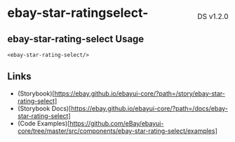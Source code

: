 <h1 style='display: flex; justify-content: space-between; align-items: center;'>
    <span>
        ebay-star-ratingselect-
    </span>
    <span style='font-weight: normal; font-size: medium; margin-bottom: -15px;'>
        DS v1.2.0
    </span>
</h1>

## ebay-star-rating-select Usage

```marko
<ebay-star-rating-select/>
```

## Links

-   (Storybook)[https://ebay.github.io/ebayui-core/?path=/story/ebay-star-rating-select]
-   (Storybook Docs)[https://ebay.github.io/ebayui-core/?path=/docs/ebay-star-rating-select]
-   (Code Examples)[https://github.com/eBay/ebayui-core/tree/master/src/components/ebay-star-rating-select/examples]
